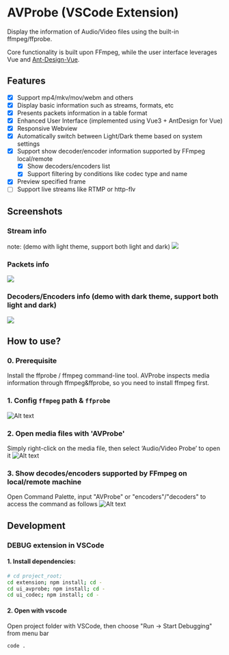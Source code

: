 # AVProbe (VSCode Extension)
Display the information of Audio/Video files using the built-in ffmpeg/ffprobe.

Core functionality is built upon FFmpeg, while the user interface leverages Vue and [Ant-Design-Vue](https://github.com/vueComponent/ant-design-vue).

## Features
* [x] Support mp4/mkv/mov/webm and others
* [x] Display basic information such as streams, formats, etc
* [x] Presents packets information in a table format
* [x] Enhanced User Interface (implemented using Vue3 + AntDesign for Vue)
* [x] Responsive Webview
* [x] Automatically switch between Light/Dark theme based on system settings
* [x] Support show decoder/encoder information supported by FFmpeg local/remote
  * [x] Show decoders/encoders list
  * [x] Support filtering by conditions like codec type and name
* [x] Preview specified frame
* [ ] Support live streams like RTMP or http-flv

## Screenshots
### Stream info
note: (demo with light theme, support both light and dark)
![](https://images.xueshi.io/screenshots/screenshots_01.png)

### Packets info
![](https://images.xueshi.io/screenshots/screenshots_02.png)

### Decoders/Encoders info (demo with dark theme, support both light and dark)
![](https://images.xueshi.io/screenshots/codecs_list.png)

## How to use?

### 0. Prerequisite
Install the ffprobe / ffmpeg command-line tool.
AVProbe inspects media information through ffmpeg&ffprobe, so you need to install ffmpeg first.
### 1. Config `ffmpeg` path & `ffprobe`

![Alt text](https://images.xueshi.io/screenshots/set_custom_ffprobe_path.png)

### 2. Open media files with 'AVProbe'
Simply right-click on the media file, then select ‘Audio/Video Probe’ to open it
![Alt text](https://images.xueshi.io/screenshots/open_with_avprobe.png)

### 3. Show decodes/encoders supported by FFmpeg on local/remote machine
Open Command Palette, input "AVProbe" or "encoders"/"decoders" to access the command as follows
![Alt text](https://images.xueshi.io/screenshots/codecs_command.png)


## Development

### DEBUG extension in VSCode

#### 1. Install dependencies:

```bash
# cd project_root;
cd extension; npm install; cd -
cd ui_avprobe; npm install; cd -
cd ui_codec; npm install; cd -
```

#### 2. Open with vscode
Open project folder with VSCode, then choose "Run -> Start Debugging" from menu bar

```bash
code .
```
